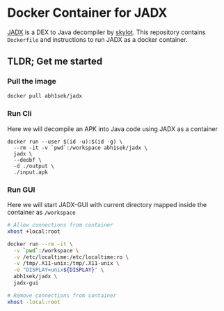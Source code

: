 # Docker Container for JADX

[JADX](https://github.com/skylot/jadx) is a DEX to Java decompiler by [skylot](https://github.com/skylot). This repository contains `Dockerfile` and instructions to run JADX as a docker container.

## TLDR; Get me started

### Pull the image

```bash
docker pull abh1sek/jadx
```

### Run Cli

Here we will decompile an APK into Java code using JADX as a container

```
docker run --user $(id -u):$(id -g) \
  --rm -it -v `pwd`:/workspace abh1sek/jadx \
  jadx \
  --deobf \
  -d ./output \
  ./input.apk
```

### Run GUI

Here we will start JADX-GUI with current directory mapped inside the container as `/workspace`

```bash
# Allow connections from container
xhost +local:root

docker run --rm -it \
  -v `pwd`:/workspace \
  -v /etc/localtime:/etc/localtime:ro \
  -v /tmp/.X11-unix:/tmp/.X11-unix \
  -e "DISPLAY=unix${DISPLAY}" \
  abh1sek/jadx \
  jadx-gui 

# Remove connections from container
xhost -local:root
```
